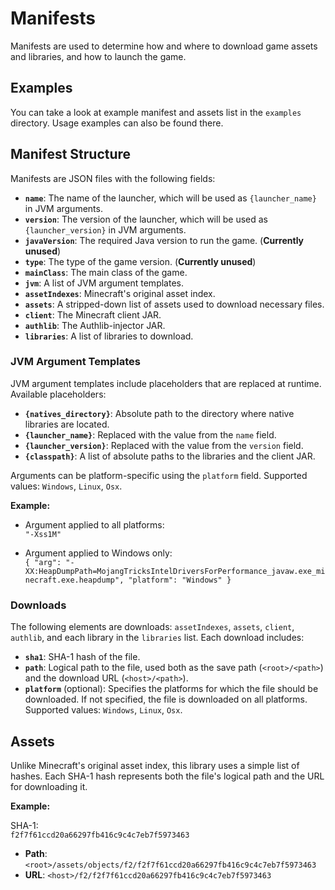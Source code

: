 # Manifests

Manifests are used to determine how and where to download game assets and libraries, and how to launch the game.

## Examples

You can take a look at example manifest and assets list in the `examples` directory. Usage examples can also be found there.

## Manifest Structure

Manifests are JSON files with the following fields:

- **`name`**: The name of the launcher, which will be used as `{launcher_name}` in JVM arguments.
- **`version`**: The version of the launcher, which will be used as `{launcher_version}` in JVM arguments.
- **`javaVersion`**: The required Java version to run the game. (**Currently unused**)
- **`type`**: The type of the game version. (**Currently unused**)
- **`mainClass`**: The main class of the game.
- **`jvm`**: A list of JVM argument templates.
- **`assetIndexes`**: Minecraft's original asset index.
- **`assets`**: A stripped-down list of assets used to download necessary files.
- **`client`**: The Minecraft client JAR.
- **`authlib`**: The Authlib-injector JAR.
- **`libraries`**: A list of libraries to download.

### JVM Argument Templates

JVM argument templates include placeholders that are replaced at runtime. Available placeholders:

- **`{natives_directory}`**: Absolute path to the directory where native libraries are located.
- **`{launcher_name}`**: Replaced with the value from the `name` field.
- **`{launcher_version}`**: Replaced with the value from the `version` field.
- **`{classpath}`**: A list of absolute paths to the libraries and the client JAR.

Arguments can be platform-specific using the `platform` field. Supported values: `Windows`, `Linux`, `Osx`.

**Example:**

- Argument applied to all platforms:  
  `"-Xss1M"`
  
- Argument applied to Windows only:  
  `{ "arg": "-XX:HeapDumpPath=MojangTricksIntelDriversForPerformance_javaw.exe_minecraft.exe.heapdump", "platform": "Windows" }`

### Downloads

The following elements are downloads: `assetIndexes`, `assets`, `client`, `authlib`, and each library in the `libraries` list. Each download includes:

- **`sha1`**: SHA-1 hash of the file.
- **`path`**: Logical path to the file, used both as the save path (`<root>/<path>`) and the download URL (`<host>/<path>`).
- **`platform`** (optional): Specifies the platforms for which the file should be downloaded. If not specified, the file is downloaded on all platforms. Supported values: `Windows`, `Linux`, `Osx`.

## Assets

Unlike Minecraft's original asset index, this library uses a simple list of hashes. Each SHA-1 hash represents both the file's logical path and the URL for downloading it.

**Example:**

SHA-1:  
`f2f7f61ccd20a66297fb416c9c4c7eb7f5973463`

- **Path**: `<root>/assets/objects/f2/f2f7f61ccd20a66297fb416c9c4c7eb7f5973463`
- **URL**: `<host>/f2/f2f7f61ccd20a66297fb416c9c4c7eb7f5973463`
